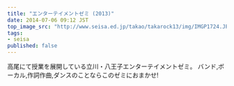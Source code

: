 ```yaml
---
title: "エンターテイメントゼミ (2013)"
date: 2014-07-06 09:12 JST
top_image_src: "http://www.seisa.ed.jp/takao/takarock13/img/IMGP1724.JPG"
tags:
- seisa
published: false
---
```

高尾にて授業を展開している立川・八王子エンターテイメントゼミ。
バンド,ボーカル,作詞作曲,ダンスのことならこのゼミにおまかせ!